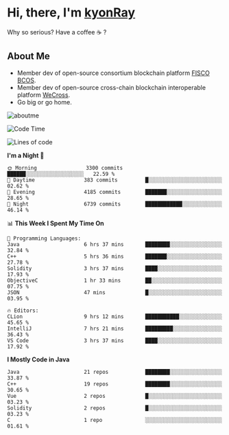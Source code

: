 # Hi, there, I'm [kyonRay](https://kyonRay.github.io)

Why so serious? Have a coffee ☕️ ?

## About Me

- Member dev of open-source consortium blockchain platform [FISCO BCOS](https://github.com/FISCO-BCOS).
- Member dev of open-source cross-chain blockchain interoperable platform [WeCross](https://github.com/WeBankBlockchain/WeCross).
- Go big or go home.

![aboutme](https://github-readme-stats.vercel.app/api?username=kyonRay&count_private=true&show_icons=true)

<!-- ![top-langs](https://github-readme-stats.vercel.app/api/top-langs/?username=kyonRay&layout=compact&hide=shell,html) -->

<!--START_SECTION:waka-->
![Code Time](http://img.shields.io/badge/Code%20Time-60%20hrs%2028%20mins-blue)

![Lines of code](https://img.shields.io/badge/From%20Hello%20World%20I%27ve%20Written-12.4%20million%20lines%20of%20code-blue)

**I'm a Night 🦉** 

```text
🌞 Morning                3300 commits        ██████░░░░░░░░░░░░░░░░░░░   22.59 % 
🌆 Daytime                383 commits         █░░░░░░░░░░░░░░░░░░░░░░░░   02.62 % 
🌃 Evening                4185 commits        ███████░░░░░░░░░░░░░░░░░░   28.65 % 
🌙 Night                  6739 commits        ████████████░░░░░░░░░░░░░   46.14 % 
```


📊 **This Week I Spent My Time On** 

```text
💬 Programming Languages: 
Java                     6 hrs 37 mins       ████████░░░░░░░░░░░░░░░░░   32.84 % 
C++                      5 hrs 36 mins       ███████░░░░░░░░░░░░░░░░░░   27.78 % 
Solidity                 3 hrs 37 mins       ████░░░░░░░░░░░░░░░░░░░░░   17.93 % 
ObjectiveC               1 hr 33 mins        ██░░░░░░░░░░░░░░░░░░░░░░░   07.75 % 
JSON                     47 mins             █░░░░░░░░░░░░░░░░░░░░░░░░   03.95 % 

🔥 Editors: 
CLion                    9 hrs 12 mins       ███████████░░░░░░░░░░░░░░   45.65 % 
IntelliJ                 7 hrs 21 mins       █████████░░░░░░░░░░░░░░░░   36.43 % 
VS Code                  3 hrs 37 mins       ████░░░░░░░░░░░░░░░░░░░░░   17.92 % 
```

**I Mostly Code in Java** 

```text
Java                     21 repos            ████████░░░░░░░░░░░░░░░░░   33.87 % 
C++                      19 repos            ████████░░░░░░░░░░░░░░░░░   30.65 % 
Vue                      2 repos             █░░░░░░░░░░░░░░░░░░░░░░░░   03.23 % 
Solidity                 2 repos             █░░░░░░░░░░░░░░░░░░░░░░░░   03.23 % 
C                        1 repo              ░░░░░░░░░░░░░░░░░░░░░░░░░   01.61 % 
```




<!--END_SECTION:waka-->
